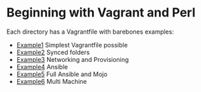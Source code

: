 # Beginning with Vagrant and Perl

Each directory has a Vagrantfile with barebones examples:

* [Example1](./example1) Simplest Vagrantfile possible
* [Example2](./example2) Synced folders
* [Example3](./example3) Networking and Provisioning
* [Example4](./example4) Ansible
* [Example5](./example5) Full Ansible and Mojo
* [Example6](./example6) Multi Machine
